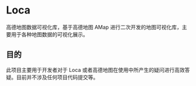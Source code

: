 # Loca
高德地图数据可视化库，基于高德地图 AMap 进行二次开发的地图可视化库，主要用于各种地图数据的可视化展示。

## 目的
此项目主要用于开发者对于 Loca 或者高德地图在使用中所产生的疑问进行高效答疑。目前并不涉及任何项目代码提交等。

